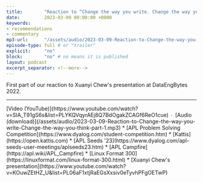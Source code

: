 ```yaml
---
title:        "Reaction to “Change the way you write. Change the way you think.”"
date:         2023-03-09 00:00:00 +0000
keywords:
- recommendations
- commentary
mp3-url:      "/assets/audio/2023-03-09-Reaction-to-Change-the-way-you-write-Change-the-way-you-think-part-1.mp3"
episode-type: full # or "trailer"
explicit:     "no"
block:        "no" # no means it is published
layout: podcast
excerpt_separator: <!--more-->
---
```

First part of our reaction to Xuanyi Chew's presentation at DataEngBytes 2022.
<!--more-->
<hr>
[Video (YouTube)](https://www.youtube.com/watch?v=SlA_T91gS6s&list=PLYKQVqyrAEj8Q7BdOgakZCAGf6ReO1cue) ∙ [Audio (download)](/assets/audio/2023-03-09-Reaction-to-Change-the-way-you-write-Change-the-way-you-think-part-1.mp3)
* [APL Problem Solving Competition](https://www.dyalog.com/student-competition.htm)
* [Kattis](https://open.kattis.com)
* [APL Seeds '23](https://www.dyalog.com/apl-seeds-user-meetings/aplseeds23.htm)
* [APL Campfire](https://apl.wiki/APL_Campfire)
* [Linux Format 300](https://linuxformat.com/linux-format-300.html)
* [Xuanyi Chew's presentation](https://www.youtube.com/watch?v=KOuwZEtHZ_U&list=PL06aF1xtjRaEGsXxsiv0eTyvhPFgOETwP)